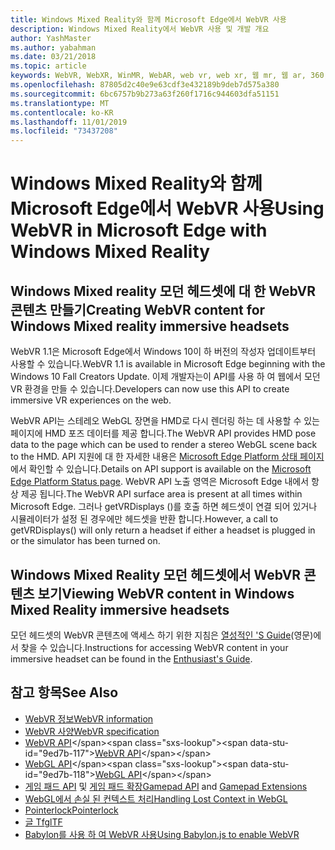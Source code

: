 ```yaml
---
title: Windows Mixed Reality와 함께 Microsoft Edge에서 WebVR 사용
description: Windows Mixed Reality에서 WebVR 사용 및 개발 개요
author: YashMaster
ms.author: yabahman
ms.date: 03/21/2018
ms.topic: article
keywords: WebVR, WebXR, WinMR, WebAR, web vr, web xr, 웹 mr, 웹 ar, 360, 360 비디오, 360 비디오, 360 photo, 360 사진, 360 콘텐츠, 몰입 형 웹, immersiveweb, IW
ms.openlocfilehash: 87805d2c40e9e63cdf3e432189b9deb7d575a380
ms.sourcegitcommit: 6bc6757b9b273a63f260f1716c944603dfa51151
ms.translationtype: MT
ms.contentlocale: ko-KR
ms.lasthandoff: 11/01/2019
ms.locfileid: "73437208"
---
```

# <a name="using-webvr-in-microsoft-edge-with-windows-mixed-reality"></a><span data-ttu-id="9ed7b-104">Windows Mixed Reality와 함께 Microsoft Edge에서 WebVR 사용</span><span class="sxs-lookup"><span data-stu-id="9ed7b-104">Using WebVR in Microsoft Edge with Windows Mixed Reality</span></span>

## <a name="creating-webvr-content-for-windows-mixed-reality-immersive-headsets"></a><span data-ttu-id="9ed7b-105">Windows Mixed reality 모던 헤드셋에 대 한 WebVR 콘텐츠 만들기</span><span class="sxs-lookup"><span data-stu-id="9ed7b-105">Creating WebVR content for Windows Mixed reality immersive headsets</span></span>

<span data-ttu-id="9ed7b-106">WebVR 1.1은 Microsoft Edge에서 Windows 10이 하 버전의 작성자 업데이트부터 사용할 수 있습니다.</span><span class="sxs-lookup"><span data-stu-id="9ed7b-106">WebVR 1.1 is available in Microsoft Edge beginning with the Windows 10 Fall Creators Update.</span></span> <span data-ttu-id="9ed7b-107">이제 개발자는이 API를 사용 하 여 웹에서 모던 VR 환경을 만들 수 있습니다.</span><span class="sxs-lookup"><span data-stu-id="9ed7b-107">Developers can now use this API to create immersive VR experiences on the web.</span></span>

<span data-ttu-id="9ed7b-108">WebVR API는 스테레오 WebGL 장면을 HMD로 다시 렌더링 하는 데 사용할 수 있는 페이지에 HMD 포즈 데이터를 제공 합니다.</span><span class="sxs-lookup"><span data-stu-id="9ed7b-108">The WebVR API provides HMD pose data to the page which can be used to render a stereo WebGL scene back to the HMD.</span></span> <span data-ttu-id="9ed7b-109">API 지원에 대 한 자세한 내용은 [Microsoft Edge Platform 상태 페이지](https://developer.microsoft.com/microsoft-edge/platform/status/webvr/)에서 확인할 수 있습니다.</span><span class="sxs-lookup"><span data-stu-id="9ed7b-109">Details on API support is available on the [Microsoft Edge Platform Status page](https://developer.microsoft.com/microsoft-edge/platform/status/webvr/).</span></span> <span data-ttu-id="9ed7b-110">WebVR API 노출 영역은 Microsoft Edge 내에서 항상 제공 됩니다.</span><span class="sxs-lookup"><span data-stu-id="9ed7b-110">The WebVR API surface area is present at all times within Microsoft Edge.</span></span> <span data-ttu-id="9ed7b-111">그러나 getVRDisplays ()를 호출 하면 헤드셋이 연결 되어 있거나 시뮬레이터가 설정 된 경우에만 헤드셋을 반환 합니다.</span><span class="sxs-lookup"><span data-stu-id="9ed7b-111">However, a call to getVRDisplays() will only return a headset if either a headset is plugged in or the simulator has been turned on.</span></span>

## <a name="viewing-webvr-content-in-windows-mixed-reality-immersive-headsets"></a><span data-ttu-id="9ed7b-112">Windows Mixed Reality 모던 헤드셋에서 WebVR 콘텐츠 보기</span><span class="sxs-lookup"><span data-stu-id="9ed7b-112">Viewing WebVR content in Windows Mixed Reality immersive headsets</span></span>

<span data-ttu-id="9ed7b-113">모던 헤드셋의 WebVR 콘텐츠에 액세스 하기 위한 지침은 [열성적인 'S Guide](https://docs.microsoft.com/windows/mixed-reality/enthusiast-guide/webvr)(영문)에서 찾을 수 있습니다.</span><span class="sxs-lookup"><span data-stu-id="9ed7b-113">Instructions for accessing WebVR content in your immersive headset can be found in the [Enthusiast's Guide](https://docs.microsoft.com/windows/mixed-reality/enthusiast-guide/webvr).</span></span>

## <a name="see-also"></a><span data-ttu-id="9ed7b-114">참고 항목</span><span class="sxs-lookup"><span data-stu-id="9ed7b-114">See Also</span></span>
* [<span data-ttu-id="9ed7b-115">WebVR 정보</span><span class="sxs-lookup"><span data-stu-id="9ed7b-115">WebVR information</span></span>](https://webvr.info)
* [<span data-ttu-id="9ed7b-116">WebVR 사양</span><span class="sxs-lookup"><span data-stu-id="9ed7b-116">WebVR specification</span></span>](https://w3c.github.io/webvr/)
* <span data-ttu-id="9ed7b-117">[WebVR API](https://msdn.microsoft.com/library/mt806281(v=vs.85).aspx)</span><span class="sxs-lookup"><span data-stu-id="9ed7b-117">[WebVR API](https://msdn.microsoft.com/library/mt806281(v=vs.85).aspx)</span></span>
* <span data-ttu-id="9ed7b-118">[WebGL API](https://msdn.microsoft.com/library/bg182648(v=vs.85).aspx)</span><span class="sxs-lookup"><span data-stu-id="9ed7b-118">[WebGL API](https://msdn.microsoft.com/library/bg182648(v=vs.85).aspx)</span></span>
* <span data-ttu-id="9ed7b-119">[게임 패드 API](https://msdn.microsoft.com/library/dn743630(v=vs.85).aspx) 및 [게임 패드 확장](https://w3c.github.io/gamepad/extensions.html)</span><span class="sxs-lookup"><span data-stu-id="9ed7b-119">[Gamepad API](https://msdn.microsoft.com/library/dn743630(v=vs.85).aspx) and [Gamepad Extensions](https://w3c.github.io/gamepad/extensions.html)</span></span>
* [<span data-ttu-id="9ed7b-120">WebGL에서 손실 된 컨텍스트 처리</span><span class="sxs-lookup"><span data-stu-id="9ed7b-120">Handling Lost Context in WebGL</span></span>](https://www.khronos.org/webgl/wiki/HandlingContextLost)
* [<span data-ttu-id="9ed7b-121">Pointerlock</span><span class="sxs-lookup"><span data-stu-id="9ed7b-121">Pointerlock</span></span>](https://www.w3.org/TR/pointerlock/)
* [<span data-ttu-id="9ed7b-122">글 Tf</span><span class="sxs-lookup"><span data-stu-id="9ed7b-122">glTF</span></span>](https://www.khronos.org/gltf)
* [<span data-ttu-id="9ed7b-123">Babylon를 사용 하 여 WebVR 사용</span><span class="sxs-lookup"><span data-stu-id="9ed7b-123">Using Babylon.js to enable WebVR</span></span>](https://docs.microsoft.com/windows/uwp/get-started/adding-webvr-to-a-babylonjs-game)

